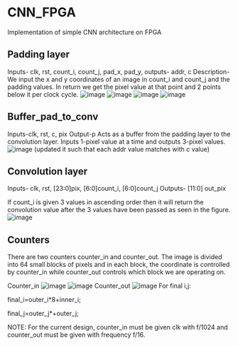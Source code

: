 # CNN_FPGA
Implementation of simple CNN architecture on FPGA

## Padding layer

Inputs- clk, rst, count_i, count_j, pad_x, pad_y,
outputs- addr, c
Description- We input the x and y coordinates of an image in count_i and count_j and the padding values. In return we get the pixel value at that point and 2 points below it per clock cycle. 
![image](https://github.com/user-attachments/assets/8bccfbbd-d851-4987-a094-98bd06839569)
![image](https://github.com/user-attachments/assets/ecba0ba8-2e68-4364-85ce-1c2d96f7b840)
![image](https://github.com/user-attachments/assets/6e941870-2a4f-4d56-863f-b1f50b501ffb)
![image](https://github.com/user-attachments/assets/894830fc-fe63-46ff-9299-3c0f471a011a)

## Buffer_pad_to_conv 

Inputs-clk, rst, c, pix
Output-p 
Acts as a buffer from the padding layer to  the convolution layer. Inputs 1-pixel value at a time and outputs 3-pixel values. 
![image](https://github.com/user-attachments/assets/3cf5292c-fc4f-47e1-9323-89319afe813e)
(updated it such that each addr value matches with c value)

## Convolution layer

Inputs- clk, rst, [23:0]pix, [6:0]count_i, [6:0]count_j
Outputs- [11:0] out_pix

If count_i is given 3 values in ascending order then it will return the convolution value after the 3 values have been passed as seen in the figure.
![image](https://github.com/user-attachments/assets/dd5c956e-c18f-42d2-b856-d364950845ee)

## Counters
There are two counters counter_in and counter_out. The image is divided into 64 small blocks of pixels and in each block, the coordinate is controlled by counter_in while counter_out controls which block we are operating on.

Counter_in
![image](https://github.com/user-attachments/assets/24478612-b44b-43ab-a073-3fffafeddea0)
![image](https://github.com/user-attachments/assets/ac68f9e5-2709-421d-a6ae-2a5daf51b883)
Counter_out
![image](https://github.com/user-attachments/assets/4f4d75db-19aa-4348-93a8-2dc1c86aa1b9)
For final i,j:

final_i=outer_i*8+inner_i;

final_j=outer_j*+outer_j;

NOTE: For the current design, counter_in must be given clk with f/1024 and counter_out must be given with frequency f/16.
